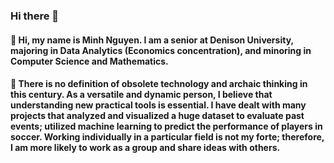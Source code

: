 ### Hi there 👋

#### 🤔 Hi, my name is Minh Nguyen. I am a senior at Denison University, majoring in Data Analytics (Economics concentration), and minoring in Computer Science and Mathematics.

#### 💬 There is no definition of obsolete technology and archaic thinking in this century. As a versatile and dynamic person, I believe that understanding new practical tools is essential. I have dealt with many projects that analyzed and visualized a huge dataset to evaluate past events; utilized machine learning to predict the performance of players in soccer. Working individually in a particular field is not my forte; therefore, I am more likely to work as a group and share ideas with others.
